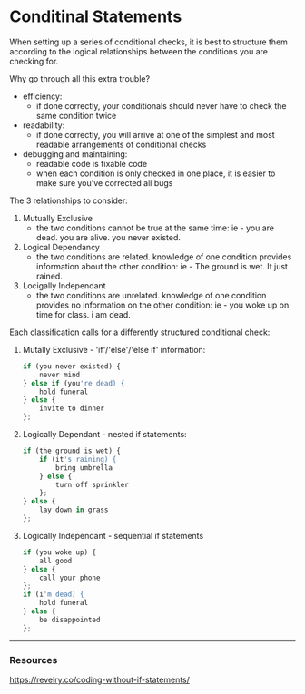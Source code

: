# Conditinal Statements

When setting up a series of conditional checks, it is best to structure them according to the logical relationships between the conditions you are checking for.

Why go through all this extra trouble?
* efficiency:
    - if done correctly, your conditionals should never have to check the same condition twice
* readability:
    - if done correctly, you will arrive at one of the simplest and most readable arrangements of conditional checks
* debugging and maintaining:
    - readable code is fixable code
    - when each condition is only checked in one place, it is easier to make sure you've corrected all bugs

The 3 relationships to consider:
1. Mutually Exclusive
    - the two conditions cannot be true at the same time:
		ie - you are dead. you are alive. you never existed.
2. Logical Dependancy
    - the two conditions are related.  knowledge of one condition provides information about the other condition:
		ie -  The ground is wet. It just rained.
3. Locigally Independant
	- the two conditions are unrelated.  knowledge of one condition provides no information on the other condition:
		ie - you woke up on time for class.  i am dead.

Each classification calls for a differently structured conditional check:
1. Mutally Exclusive  -  'if'/'else'/'else if' information:
    ```javascript
    if (you never existed) {
    	never mind
    } else if (you're dead) {
    	hold funeral
    } else {
    	invite to dinner
    };
    ```
2. Logically Dependant  -  nested if statements:
	```javascript
	if (the ground is wet) {
		if (it's raining) {
			bring umbrella
		} else {
			turn off sprinkler
		};
	} else {
		lay down in grass
	};
	```
3. Logically Independant  -  sequential if statements
	```javascript
    if (you woke up) {
		all good
	} else {
		call your phone
	};
	if (i'm dead) {
		hold funeral
	} else {
		be disappointed
	};
	```  
	  
___  
### Resources  
  
https://revelry.co/coding-without-if-statements/  
